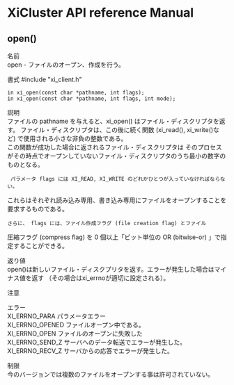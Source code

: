 # XiCluster API reference Manual 

## open()
  
名前  
    open - ファイルのオープン、作成を行う。  

書式
    #include "xi_client.h"  
  
    in xi_open(const char *pathname, int flags);  
    in xi_open(const char *pathname, int flags, int mode);  

説明  
    ファイルの pathname を与えると、xi_open() はファイル・ディスクリプタを返す。
    ファイル・ディスクリプタは、この後に続く関数 (xi_read(), xi_write()など)
で使用される小さな非負の整数である。  
    この関数が成功した場合に返されるファイル・ディスクリプタは そのプロセスがその時点でオープンしていないファイル・ディスクリプタのうち最小の数字のものとなる。  

     パラメータ flags には XI_READ, XI_WRITE のどれかひとつが入っていなければならない。
これらはそれぞれ読み込み専用、書き込み専用にファイルをオープンすることを要求するものである。

    さらに、 flags には、ファイル作成フラグ (file creation flag) とファイル
圧縮フラグ (compress flag) を 0 個以上「ビット単位の OR (bitwise-or) 」で指定することができる。 
  

返り値  
    open()は新しいファイル・ディスクプリタを返す。エラーが発生した場合はマイナス値を返す
    （その場合はxi_errnoが適切に設定される）。  

注意  

エラー  
    XI_ERRNO_PARA   パラメータエラー  
    XI_ERRNO_OPENED ファイルオープン中である。   
    XI_ERRNO_OPEN   ファイルのオープンに失敗した  
    XI_ERRNO_SEND_Z サーバへのデータ転送でエラーが発生した。  
    XI_ERRNO_RECV_Z サーバからの応答でエラーが発生した。  

制限  
    今のバージョンでは複数のファイルをオープンする事は許可されていない。  


